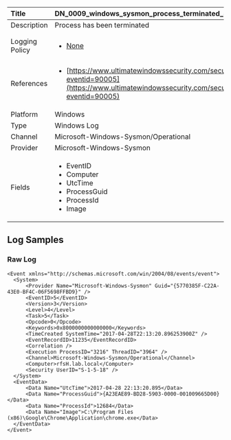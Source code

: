 | Title          | DN_0009_windows_sysmon_process_terminated_5                                                                                                      |
|:---------------|:-----------------------------------------------------------------------------------------------------------------|
| Description    | Process has been terminated
                                                                                                |
| Logging Policy | <ul><li>[None](../Logging_Policies/None.md)</li></ul> |
| References     | <ul><li>[https://www.ultimatewindowssecurity.com/securitylog/encyclopedia/event.aspx?eventid=90005](https://www.ultimatewindowssecurity.com/securitylog/encyclopedia/event.aspx?eventid=90005)</li></ul>                                  |
| Platform       | Windows    																																															  |
| Type           | Windows Log        																																															  |
| Channel        | Microsoft-Windows-Sysmon/Operational     																																															  |
| Provider       | Microsoft-Windows-Sysmon    																																															  |
| Fields         | <ul><li>EventID</li><li>Computer</li><li>UtcTime</li><li>ProcessGuid</li><li>ProcessId</li><li>Image</li></ul>                                               |


## Log Samples

### Raw Log

```
<Event xmlns="http://schemas.microsoft.com/win/2004/08/events/event">
  <System>
      <Provider Name="Microsoft-Windows-Sysmon" Guid="{5770385F-C22A-43E0-BF4C-06F5698FFBD9}" />
      <EventID>5</EventID>
      <Version>3</Version>
      <Level>4</Level>
      <Task>5</Task>
      <Opcode>0</Opcode>
      <Keywords>0x8000000000000000</Keywords>
      <TimeCreated SystemTime="2017-04-28T22:13:20.896253900Z" />
      <EventRecordID>11235</EventRecordID>
      <Correlation />
      <Execution ProcessID="3216" ThreadID="3964" />
      <Channel>Microsoft-Windows-Sysmon/Operational</Channel>
      <Computer>rfsH.lab.local</Computer>
      <Security UserID="S-1-5-18" />
  </System>
  <EventData>
      <Data Name="UtcTime">2017-04-28 22:13:20.895</Data>
      <Data Name="ProcessGuid">{A23EAE89-BD28-5903-0000-001009665D00}</Data>
      <Data Name="ProcessId">12684</Data>
      <Data Name="Image">C:\Program Files (x86)\Google\Chrome\Application\chrome.exe</Data>
  </EventData>
</Event>

```




